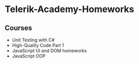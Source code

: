 # Telerik-Academy-Homeworks
## Courses
* Unit Testing with C#
* High-Quality Code Part 1
* JavaScript UI and DOM homeworks
* JavaScript OOP

	
	
